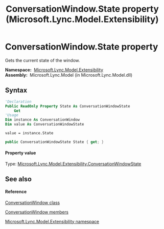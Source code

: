 ﻿---
title: ConversationWindow.State property  (Microsoft.Lync.Model.Extensibility)
TOCTitle: 'State property '
ms:assetid: P:Microsoft.Lync.Model.Extensibility.ConversationWindow.State_DI_3_UC_OCS14MrefLyncWPF
ms:mtpsurl: https://msdn.microsoft.com/en-us/library/microsoft.lync.model.extensibility.conversationwindow.state_di_3_uc_ocs14mreflyncwpf(v=office.15)
ms:contentKeyID: 48588608
ms.date: 07/28/2014
mtps_version: v=office.15
f1_keywords:
- Microsoft.Lync.Model.Extensibility.ConversationWindow.State
dev_langs:
- CSharp
- JScript
- VB
- other
---

# ConversationWindow.State property

Gets the current state of the window.

**Namespace:**  [Microsoft.Lync.Model.Extensibility](microsoft-lync-model-extensibility-namespace_2.md)  
**Assembly:**  Microsoft.Lync.Model (in Microsoft.Lync.Model.dll)

## Syntax

``` vb
'Declaration
Public ReadOnly Property State As ConversationWindowState
    Get
'Usage
Dim instance As ConversationWindow
Dim value As ConversationWindowState

value = instance.State
```

``` csharp
public ConversationWindowState State { get; }
```

#### Property value

Type: [Microsoft.Lync.Model.Extensibility.ConversationWindowState](conversationwindowstate-enumeration-microsoft-lync-model-extensibility_2.md)  

## See also

#### Reference

[ConversationWindow class](conversationwindow-class-microsoft-lync-model-extensibility_2.md)

[ConversationWindow members](conversationwindow-members-microsoft-lync-model-extensibility_2.md)

[Microsoft.Lync.Model.Extensibility namespace](microsoft-lync-model-extensibility-namespace_2.md)

